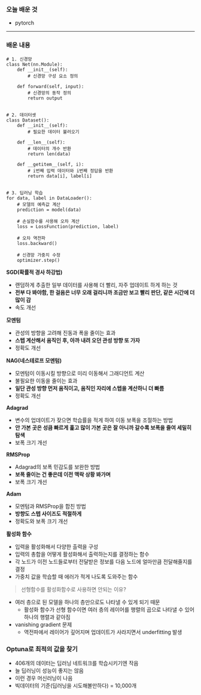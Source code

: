 ### 오늘 배운 것
- pytorch

***

### 배운 내용

    # 1. 신경망
    class Net(nn.Module):
        def __init__(self):
            # 신경망 구성 요소 정의
    
        def forward(self, input):
            # 신경망의 동작 정의
            return output
    
    
    # 2. 데이터셋
    class Dataset():
        def __init__(self):
            # 필요한 데이터 불러오기
    
        def __len__(self):
            # 데이터의 개수 반환
            return len(data)
    
        def __getitem__(self, i):
            # i번째 입력 데이터와 i번째 정답을 반환
            return data[i], label[i]
    
    
    # 3. 딥러닝 학습
    for data, label in DataLoader():
        # 모델의 예측값 계산
        prediction = model(data)
    
        # 손실함수를 사용해 오차 계산
        loss = LossFunction(prediction, label)
    
        # 오차 역전파
        loss.backward()
    
        # 신경망 가중치 수정
        optimizer.step()


**SGD(확률적 경사 하강법)**

- 랜덤하게 추출한 일부 데이터를 사용해 더 빨리, 자주 업데이트 하게 하는 것
- **전부 다 봐야함, 한 걸음은 너무 오래 걸리니까 조금만 보고 빨리 판단, 같은 시간에 더 많이 감**
- 속도 개선

**모멘텀**

- 관성의 방향을 고려해 진동과 폭을 줄이는 효과
- **스텝 계산해서 움직인 후, 아까 내려 오던 관성 방향 또 가자**
- 정확도 개선

**NAG(네스테로프 모멘텀)**

- 모멘텀이 이동시킬 방향으로 미리 이동해서 그래디언트 계산
- 불필요한 이동을 줄이는 효과
- **일단 관성 방향 먼저 움직이고, 움직인 자리에 스텝을 계산하니 더 빠름**
- 정확도 개선

**Adagrad**

- 변수의 업데이트가 잦으면 학습률을 적게 하여 이동 보폭을 조절하는 방법
- **안 가본 곳은 성큼 빠르게 훑고 많이 가본 곳은 잘 아니까 갈수록 보폭을 줄여 세밀히 탐색**
- 보폭 크기 개선

**RMSProp**

- Adagrad의 보폭 민감도를 보완한 방법
- **보폭 줄이는 건 좋은데 이전 맥락 상황 봐가며**
- 보폭 크기 개선

**Adam**

- 모멘텀과 RMSProp을 합친 방법
- **방향도 스텝 사이즈도 적절하게**
- 정확도와 보폭 크기 개선

**활성화 함수**

- 입력을 활성화해서 다양한 출력을 구성
- 입력의 총합을 어떻게 활성화해서 출력하는지를 결정하는 함수
- 각 노드가 이전 노드들로부터 전달받은 정보를 다음 노드에 얼마만큼 전달해줄지를 결정
- 가중치 값을 학습할 때 에러가 적게 나도록 도와주는 함수

> 선형함수를 활성화함수로 사용하면 안되는 이유?

- 여러 층으로 된 모델을 하나의 층만으로도 나타낼 수 있게 되기 때문
    - 활성화 함수가 선형 함수이면 여러 층의 레이어를 행렬의 곱으로 나타낼 수 있어 하나의 행렬과 같아짐
- vanishing gradient 문제
    - 역전파에서 레이어가 깊어지며 업데이트가 사라지면서 underfitting 발생

### Optuna로 최적의 값을 찾기

- 406개의 데이터는 딥러닝 네트워크를 학습시키기엔 작음
- 늘 딥러닝이 성능이 좋지는 않음
- 이런 경우 머신러닝이 나음
- 빅데이터의 기준(딥러닝을 시도해볼만하다) = 10,000개
